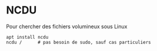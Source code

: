# NCDU

Pour chercher des fichiers volumineux sous Linux

```
apt install ncdu
ncdu /      # pas besoin de sudo, sauf cas particuliers
```
